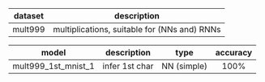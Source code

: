 | dataset | description                                  |
| ------- |:--------------------------------------------:|
| mult999 | multiplications, suitable for (NNs and) RNNs |

| model               | description    | type        | accuracy |
| ------------------- |:--------------:|:-----------:|:--------:|
| mult999_1st_mnist_1 | infer 1st char | NN (simple) |     100% |
